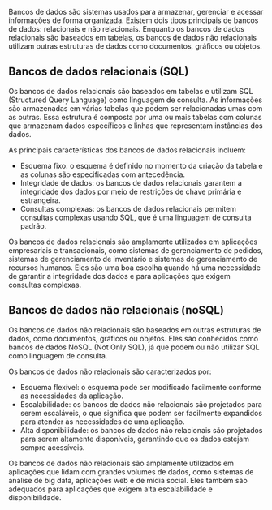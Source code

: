 Bancos de dados são sistemas usados para armazenar, gerenciar e acessar informações de forma organizada. Existem dois tipos principais de bancos de dados: relacionais e não relacionais. Enquanto os bancos de dados relacionais são baseados em tabelas, os bancos de dados não relacionais utilizam outras estruturas de dados como documentos, gráficos ou objetos.


## Bancos de dados relacionais (SQL)

Os bancos de dados relacionais são baseados em tabelas e utilizam SQL (Structured Query Language) como linguagem de consulta. As informações são armazenadas em várias tabelas que podem ser relacionadas umas com as outras. Essa estrutura é composta por uma ou mais tabelas com colunas que armazenam dados específicos e linhas que representam instâncias dos dados.

As principais características dos bancos de dados relacionais incluem:

-   Esquema fixo: o esquema é definido no momento da criação da tabela e as colunas são especificadas com antecedência.
-   Integridade de dados: os bancos de dados relacionais garantem a integridade dos dados por meio de restrições de chave primária e estrangeira.
-   Consultas complexas: os bancos de dados relacionais permitem consultas complexas usando SQL, que é uma linguagem de consulta padrão.

Os bancos de dados relacionais são amplamente utilizados em aplicações empresariais e transacionais, como sistemas de gerenciamento de pedidos, sistemas de gerenciamento de inventário e sistemas de gerenciamento de recursos humanos. Eles são uma boa escolha quando há uma necessidade de garantir a integridade dos dados e para aplicações que exigem consultas complexas.

## Bancos de dados não relacionais (noSQL)

Os bancos de dados não relacionais são baseados em outras estruturas de dados, como documentos, gráficos ou objetos. Eles são conhecidos como bancos de dados NoSQL (Not Only SQL), já que podem ou não utilizar SQL como linguagem de consulta.

Os bancos de dados não relacionais são caracterizados por:

-   Esquema flexível: o esquema pode ser modificado facilmente conforme as necessidades da aplicação.
-   Escalabilidade: os bancos de dados não relacionais são projetados para serem escaláveis, o que significa que podem ser facilmente expandidos para atender às necessidades de uma aplicação.
-   Alta disponibilidade: os bancos de dados não relacionais são projetados para serem altamente disponíveis, garantindo que os dados estejam sempre acessíveis.

Os bancos de dados não relacionais são amplamente utilizados em aplicações que lidam com grandes volumes de dados, como sistemas de análise de big data, aplicações web e de mídia social. Eles também são adequados para aplicações que exigem alta escalabilidade e disponibilidade.